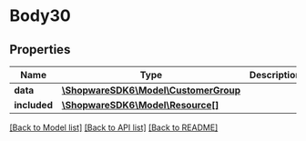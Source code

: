 # Body30

## Properties
Name | Type | Description | Notes
------------ | ------------- | ------------- | -------------
**data** | [**\ShopwareSDK6\Model\CustomerGroup**](CustomerGroup.md) |  | [optional] 
**included** | [**\ShopwareSDK6\Model\Resource[]**](Resource.md) |  | [optional] 

[[Back to Model list]](../../README.md#documentation-for-models) [[Back to API list]](../../README.md#documentation-for-api-endpoints) [[Back to README]](../../README.md)

